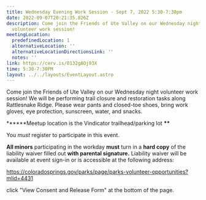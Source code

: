 ```yaml
---
title: Wednesday Evening Work Session - Sept 7, 2022 5:30-7:30pm
date: 2022-09-07T20:21:35.826Z
description: Come join the Friends of Ute Valley on our Wednesday night
  volunteer work session!
meetingLocation:
  predefinedLocation: 1
  alternativeLocation: ''
  alternativeLocationDirectionsLink: ''
  notes: ''
link: https://cerv.is/0132gAOj93X
time: 5:30-7:30PM
layout: ../../layouts/EventLayout.astro
---
```


Come join the Friends of Ute Valley on our Wednesday night volunteer work session! We will be performing trail closure and restoration tasks along Rattlesnake Ridge. Please wear pants and closed-toe shoes, bring work gloves, eye protection, sunscreen, water, and snacks.

**\*\***Meetup location is the Vindicator trailhead/parking lot **\*\***

You _must_ register to participate in this event.

**All minors** participating in the workday **must** turn in a **hard copy** of the liability waiver filled out **with parental signature.** Liability waiver will be available at event sign-in or is accessible at the following address:

<https://coloradosprings.gov/parks/page/parks-volunteer-opportunities?mlid=4431>

click "View Consent and Release Form" at the bottom of the page.
